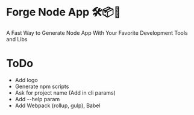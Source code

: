 # Forge Node App 🛠📦🎊

A Fast Way to Generate Node App With Your Favorite Development Tools and Libs

# ToDo

- Add logo
- Generate npm scripts
- Ask for project name (Add in cli params)
- Add --help param
- Add Webpack (rollup, gulp), Babel

